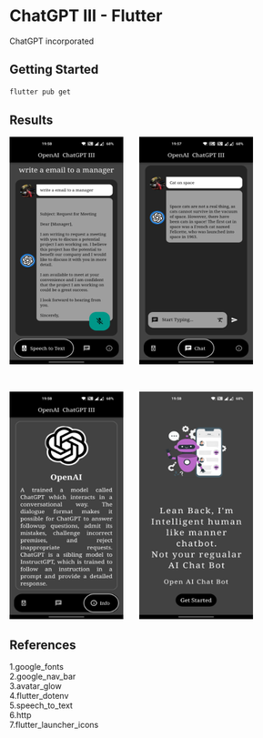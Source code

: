 # ChatGPT III - Flutter

ChatGPT incorporated 

## Getting Started

```bash
flutter pub get
```

## Results
<p>
<img src="./Results/1.jpg" width=200 height=400 />
&nbsp; &nbsp; &nbsp;
<img src="./Results/2.jpg" width=200 height=400 />
</p>
&nbsp;
<p>
<img src="./Results/3.jpg" width=200 height=400 />
&nbsp; &nbsp; &nbsp;
<img src="./Results/4.jpg" width=200 height=400 />
</p>


## References
1.google_fonts <br>
2.google_nav_bar <br>
3.avatar_glow <br>
4.flutter_dotenv <br>
5.speech_to_text <br>
6.http <br>
7.flutter_launcher_icons
